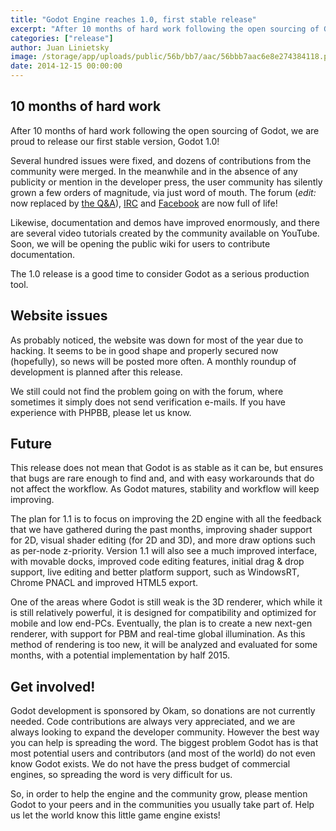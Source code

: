 ```yaml
---
title: "Godot Engine reaches 1.0, first stable release"
excerpt: "After 10 months of hard work following the open sourcing of Godot, we are proud to release our first stable version, Godot 1.0!"
categories: ["release"]
author: Juan Linietsky
image: /storage/app/uploads/public/56b/bb7/aac/56bbb7aac6e8e274384118.png
date: 2014-12-15 00:00:00
---
```


## 10 months of hard work

After 10 months of hard work following the open sourcing of Godot, we are proud to release our first stable version, Godot 1.0!

Several hundred issues were fixed, and dozens of contributions from the community were merged. In the meanwhile and in the absence of any publicity or mention in the developer press, the user community has silently grown a few orders of magnitude, via just word of mouth. The forum (*edit:* now replaced by [the Q&A](/qa)), [IRC](irc://irc.freenode.net:6667/godotengine) and [Facebook](https://www.facebook.com/groups/godotengine) are now full of life!

Likewise, documentation and demos have improved enormously, and there are several video tutorials created by the community available on YouTube. Soon, we will be opening the public wiki for users to contribute documentation.

The 1.0 release is a good time to consider Godot as a serious production tool.

## Website issues

As probably noticed, the website was down for most of the year due to hacking. It seems to be in good shape and properly secured now (hopefully), so news will be posted more often. A monthly roundup of development is planned after this release.

We still could not find the problem going on with the forum, where sometimes it simply does not send verification e-mails. If you have experience with PHPBB, please let us know.

## Future

This release does not mean that Godot is as stable as it can be, but ensures that bugs are rare enough to find and, and with easy workarounds that do not affect the workflow. As Godot matures, stability and workflow will keep improving.

The plan for 1.1 is to focus on improving the 2D engine with all the feedback that we have gathered during the past months, improving shader support for 2D, visual shader editing (for 2D and 3D), and more draw options such as per-node z-priority. Version 1.1 will also see a much improved interface, with movable docks, improved code editing features, initial drag & drop support, live editing and better platform support, such as WindowsRT, Chrome PNACL and improved HTML5 export.

One of the areas where Godot is still weak is the 3D renderer, which while it is still relatively powerful, it is designed for compatibility and optimized for mobile and low end-PCs. Eventually, the plan is to create a new next-gen renderer, with support for PBM and real-time global illumination. As this method of rendering is too new, it will be analyzed and evaluated for some months, with a potential implementation by half 2015.

## Get involved!

Godot development is sponsored by Okam, so donations are not currently needed. Code contributions are always very appreciated, and we are always looking to expand the developer community. However the best way you can help is spreading the word. The biggest problem Godot has is that most potential users and contributors (and most of the world) do not even know Godot exists. We do not have the press budget of commercial engines, so spreading the word is very difficult for us.

So, in order to help the engine and the community grow, please mention Godot to your peers and in the communities you usually take part of. Help us let the world know this little game engine exists!